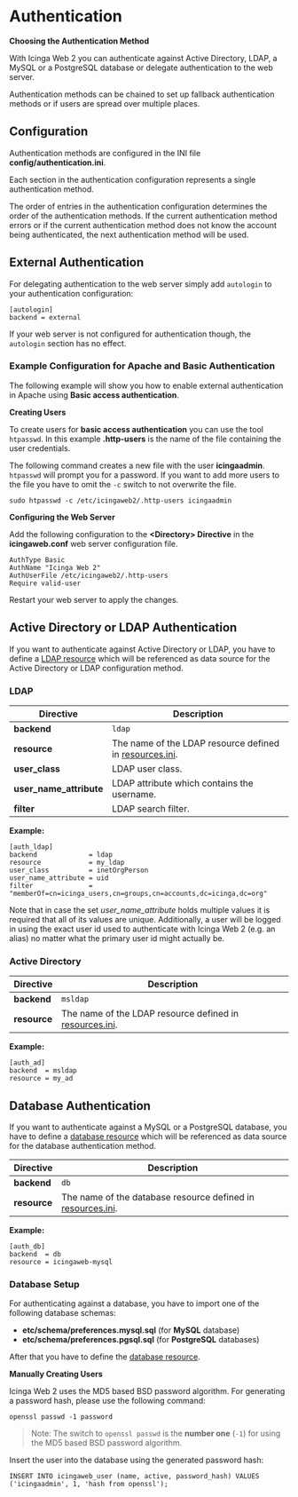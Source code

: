 # <a id="authentication"></a> Authentication

**Choosing the Authentication Method**

With Icinga Web 2 you can authenticate against Active Directory, LDAP, a MySQL or a PostgreSQL database or delegate
authentication to the web server.

Authentication methods can be chained to set up fallback authentication methods
or if users are spread over multiple places.

## <a id="authentication-configuration"></a> Configuration

Authentication methods are configured in the INI file **config/authentication.ini**.

Each section in the authentication configuration represents a single authentication method.

The order of entries in the authentication configuration determines the order of the authentication methods.
If the current authentication method errors or if the current authentication method does not know the account being
authenticated, the next authentication method will be used.

## <a id="authentication-configuration-external-authentication"></a> External Authentication

For delegating authentication to the web server simply add `autologin` to your authentication configuration:

```
[autologin]
backend = external
```

If your web server is not configured for authentication though, the `autologin` section has no effect.

### <a id="authentication-configuration-external-authentication-example"></a> Example Configuration for Apache and Basic Authentication

The following example will show you how to enable external authentication in Apache
using **Basic access authentication**.

**Creating Users**

To create users for **basic access authentication** you can use the tool `htpasswd`. In this example **.http-users** is
the name of the file containing the user credentials.

The following command creates a new file with the user **icingaadmin**. `htpasswd` will prompt you for a password.
If you want to add more users to the file you have to omit the `-c` switch to not overwrite the file.

```
sudo htpasswd -c /etc/icingaweb2/.http-users icingaadmin
```

**Configuring the Web Server**

Add the following configuration to the **&lt;Directory&gt; Directive** in the **icingaweb.conf** web server
configuration file.

```
AuthType Basic
AuthName "Icinga Web 2"
AuthUserFile /etc/icingaweb2/.http-users
Require valid-user
```

Restart your web server to apply the changes.

## <a id="authentication-configuration-ad-or-ldap-authentication"></a> Active Directory or LDAP Authentication

If you want to authenticate against Active Directory or LDAP, you have to define a
[LDAP resource](04-Resources.md#resources-configuration-ldap) which will be referenced as data source for the
Active Directory or LDAP configuration method.

### <a id="authentication-configuration-ldap-authentication"></a> LDAP

| Directive                 | Description |
| ------------------------- | ----------- |
| **backend**               | `ldap` |
| **resource**              | The name of the LDAP resource defined in [resources.ini](04-Resources.md#resources). |
| **user_class**            | LDAP user class. |
| **user_name_attribute**   | LDAP attribute which contains the username. |
| **filter**                | LDAP search filter. |

**Example:**

```
[auth_ldap]
backend             = ldap
resource            = my_ldap
user_class          = inetOrgPerson
user_name_attribute = uid
filter              = "memberOf=cn=icinga_users,cn=groups,cn=accounts,dc=icinga,dc=org"
```

Note that in case the set *user_name_attribute* holds multiple values it is required that all of its
values are unique. Additionally, a user will be logged in using the exact user id used to authenticate
with Icinga Web 2 (e.g. an alias) no matter what the primary user id might actually be.

### <a id="authentication-configuration-ad-authentication"></a> Active Directory

| Directive     | Description |
| ------------- | ----------- |
| **backend**   | `msldap` |
| **resource**  | The name of the LDAP resource defined in [resources.ini](04-Resources.md#resources). |

**Example:**

```
[auth_ad]
backend  = msldap
resource = my_ad
```

## <a id="authentication-configuration-db-authentication"></a> Database Authentication

If you want to authenticate against a MySQL or a PostgreSQL database, you have to define a
[database resource](04-Resources.md#resources-configuration-database) which will be referenced as data source for the database
authentication method.

| Directive               | Description |
| ------------------------| ----------- |
| **backend**             | `db` |
| **resource**            | The name of the database resource defined in [resources.ini](04-Resources.md#resources). |

**Example:**

```
[auth_db]
backend  = db
resource = icingaweb-mysql
```

### <a id="authentication-configuration-db-setup"></a> Database Setup

For authenticating against a database, you have to import one of the following database schemas:

* **etc/schema/preferences.mysql.sql** (for **MySQL** database)
* **etc/schema/preferences.pgsql.sql** (for **PostgreSQL** databases)

After that you have to define the [database resource](04-Resources.md#resources-configuration-database).

**Manually Creating Users**

Icinga Web 2 uses the MD5 based BSD password algorithm. For generating a password hash, please use the following
command:

```
openssl passwd -1 password
```

> Note: The switch to `openssl passwd` is the **number one** (`-1`) for using the MD5 based BSD password algorithm.

Insert the user into the database using the generated password hash:

```
INSERT INTO icingaweb_user (name, active, password_hash) VALUES ('icingaadmin', 1, 'hash from openssl');
```
